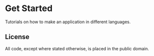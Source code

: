 # Get Started

Tutorials on how to make an application in different languages.

## License

All code, except where stated otherwise, is placed in the public domain.

